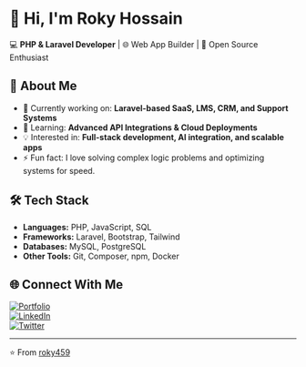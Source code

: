 # 👋 Hi, I'm Roky Hossain  

💻 **PHP & Laravel Developer** | 🌐 Web App Builder | 🚀 Open Source Enthusiast  

## 🚀 About Me  
- 🔭 Currently working on: **Laravel-based SaaS, LMS, CRM, and Support Systems**  
- 🌱 Learning: **Advanced API Integrations & Cloud Deployments**  
- 💡 Interested in: **Full-stack development, AI integration, and scalable apps**  
- ⚡ Fun fact: I love solving complex logic problems and optimizing systems for speed.  

## 🛠️ Tech Stack  
- **Languages:** PHP, JavaScript, SQL  
- **Frameworks:** Laravel, Bootstrap, Tailwind  
- **Databases:** MySQL, PostgreSQL  
- **Other Tools:** Git, Composer, npm, Docker  

## 🌐 Connect With Me  
[![Portfolio](https://img.shields.io/badge/Portfolio-%230077B5.svg?&style=for-the-badge&logo=google-chrome&logoColor=white)](https://your-portfolio-link.com)  
[![LinkedIn](https://img.shields.io/badge/LinkedIn-%230077B5.svg?&style=for-the-badge&logo=linkedin&logoColor=white)](https://linkedin.com/in/your-username)  
[![Twitter](https://img.shields.io/badge/Twitter-%231DA1F2.svg?&style=for-the-badge&logo=twitter&logoColor=white)](https://twitter.com/your-username)  

---

⭐️ From [roky459](https://github.com/rokyh459)
